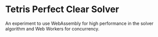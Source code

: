 # Tetris Perfect Clear Solver

An experiment to use WebAssembly for high performance in the solver algorithm and Web Workers for concurrency.
